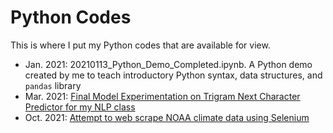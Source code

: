 # Python Codes

This is where I put my Python codes that are available for view.

- Jan. 2021: 20210113_Python_Demo_Completed.ipynb. A Python demo created by me to teach introductory Python syntax, data structures, and `pandas` library
- Mar. 2021: [Final Model Experimentation on Trigram Next Character Predictor for my NLP class](https://colab.research.google.com/drive/1PqJ97Zx2Eih-sZu29wsR9IJ2ONvEL0QB?usp=sharing)
- Oct. 2021: [Attempt to web scrape NOAA climate data using Selenium](https://colab.research.google.com/drive/1MjMLHL3sV2CalgHfr61MnGyHA-UGrKnj?usp=sharing)
